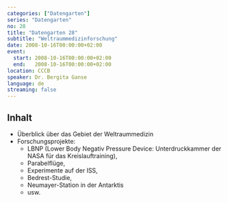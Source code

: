 ```yaml
---
categories: ["Datengarten"]
series: "Datengarten"
no: 28
title: "Datengarten 28"
subtitle: "Weltraummedizinforschung"
date: 2008-10-16T00:00:00+02:00
event:
  start: 2008-10-16T00:00:00+02:00
  end:   2008-10-16T00:00:00+02:00
location: CCCB
speaker: Dr. Bergita Ganse
language: de
streaming: false
---
```


Inhalt
------

-   Überblick über das Gebiet der Weltraummedizin
-   Forschungsprojekte:
    -   LBNP (Lower Body Negativ Pressure Device: Unterdruckkammer der
        NASA für das Kreislauftraining),
    -   Parabelflüge,
    -   Experimente auf der ISS,
    -   Bedrest-Studie,
    -   Neumayer-Station in der Antarktis
    -   usw.
